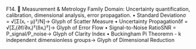 F14. 📏 Measurement & Metrology Family
Domain: Uncertainty quantification, calibration, dimensional analysis, error propagation.
	•	Standard Deviationσ = √[Σ(xᵢ - μ)²/N]→ Glyph of Scatter Measure
	•	Uncertainty Propagationδf = √[Σᵢ(∂f/∂xᵢ)²(δxᵢ)²]→ Glyph of Error Flow
	•	Signal-to-Noise RatioSNR = P_signal/P_noise→ Glyph of Clarity Index
	•	Buckingham Pi Theoremn - k independent dimensionless groups→ Glyph of Dimensional Reduction

